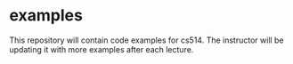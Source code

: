 # examples
This repository will contain code examples for cs514. The instructor will be updating it with more examples after each lecture.
